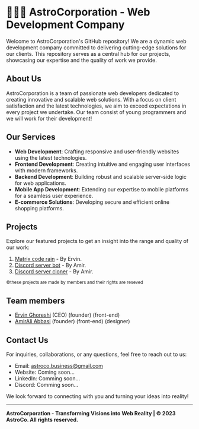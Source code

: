 # 👨🏽‍🚀 AstroCorporation - Web Development Company

Welcome to AstroCorporation's GitHub repository! We are a dynamic web development company committed to delivering cutting-edge solutions for our clients. This repository serves as a central hub for our projects, showcasing our expertise and the quality of work we provide.

## About Us

AstroCorporation is a team of passionate web developers dedicated to creating innovative and scalable web solutions. With a focus on client satisfaction and the latest technologies, we aim to exceed expectations in every project we undertake.
Our team consist of young programmers and we will work for their development!

## Our Services

- **Web Development**: Crafting responsive and user-friendly websites using the latest technologies.
- **Frontend Development**: Creating intuitive and engaging user interfaces with modern frameworks.
- **Backend Development**: Building robust and scalable server-side logic for web applications.
- **Mobile App Development**: Extending our expertise to mobile platforms for a seamless user experience.
- **E-commerce Solutions**: Developing secure and efficient online shopping platforms.

## Projects

Explore our featured projects to get an insight into the range and quality of our work:

1. [Matrix code rain](https://github.com/ErvinGh88/Matrix-Code-Rain) - By Ervin.
2. [Discord server bot](https://github.com/AmirAliAbbasi/Persian-Bot) - By Amir.
3. [Discord server cloner](https://github.com/AmirAliAbbasi/Persian-Cloner) - By Amir.

<sub>&copy;these projects are made by members and their rights are reseved
## Team members</sub>

- [Ervin Ghoreshi](https://github.com/ErvinGh88) (CEO) (founder) (front-end)
- [AmirAli Abbasi](https://github.com/AmirAliAbbasi) (founder) (front-end) (designer)

## Contact Us

For inquiries, collaborations, or any questions, feel free to reach out to us:

- Email: astroco.business@gmail.com
- Website: Coming soon...
- LinkedIn: Comming soon...
- Discord: Comming soon...

We look forward to connecting with you and turning your ideas into reality!

---

**AstroCorporation - Transforming Visions into Web Reality | &copy; 2023 AstroCo. All rights reserved.**
